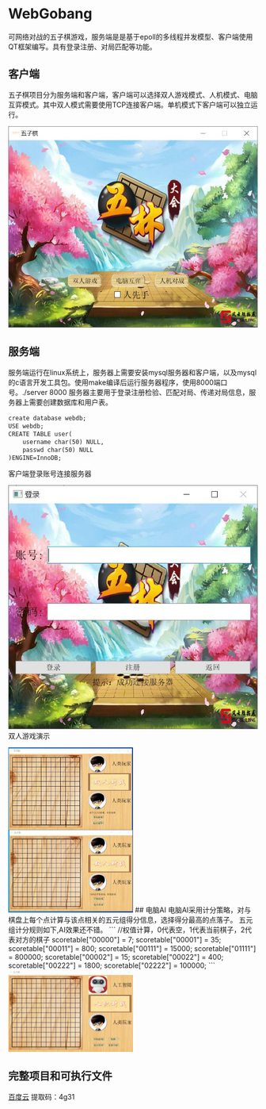 # WebGobang
可网络对战的五子棋游戏，服务端是是基于epoll的多线程并发模型、客户端使用QT框架编写。具有登录注册、对局匹配等功能。
## 客户端
五子棋项目分为服务端和客户端，客户端可以选择双人游戏模式、人机模式、电脑互弈模式。其中双人模式需要使用TCP连接客户端。单机模式下客户端可以独立运行。

![界面](img/img1.jpg)

## 服务端
服务端运行在linux系统上，服务器上需要安装mysql服务器和客户端，以及mysql的c语言开发工具包。使用make编译后运行服务器程序，使用8000端口号。./server 8000
服务器主要用于登录注册检验、匹配对局、传递对局信息，服务器上需要创建数据库和用户表。
```
create database webdb;
USE webdb;
CREATE TABLE user(
    username char(50) NULL,
    passwd char(50) NULL
)ENGINE=InnoDB;
```
客户端登录账号连接服务器

![登录](img/img3.jpg)
双人游戏演示

<img src="img/playvsplay.gif" width="50%" height="50%">
## 电脑AI
电脑AI采用计分策略，对与棋盘上每个点计算与该点相关的五元组得分信息，选择得分最高的点落子。
五元组计分规则如下,AI效果还不错。
```
//权值计算，0代表空，1代表当前棋子，2代表对方的棋子
scoretable["00000"] = 7;
scoretable["00001"] = 35;
scoretable["00011"] = 800;
scoretable["00111"] = 15000;
scoretable["01111"] = 800000;
scoretable["00002"] = 15;
scoretable["00022"] = 400;
scoretable["00222"] = 1800;
scoretable["02222"] = 100000;
```
<img src="img/playvsai.gif" width="50%" height="50%">

## 完整项目和可执行文件
[百度云](https://pan.baidu.com/s/1p2ArnssJ5WBnyNc-d0gcrA ) 提取码：4g31




